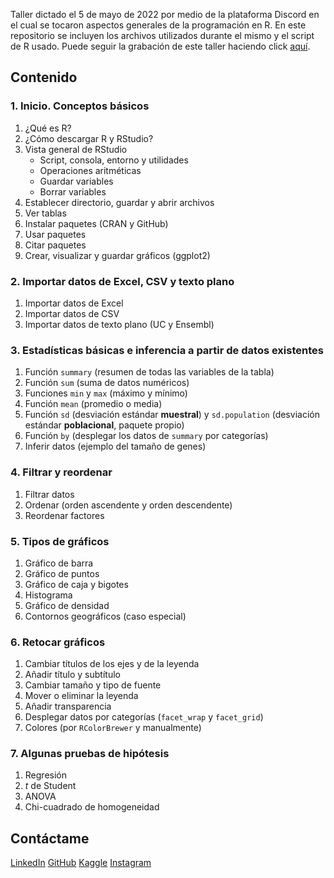 Taller dictado el 5 de mayo de 2022 por medio de la plataforma Discord en el cual se tocaron aspectos generales de la programación en R. En este repositorio se incluyen los archivos utilizados durante el mismo y el script de R usado. Puede seguir la grabación de este taller haciendo click [aquí](https://drive.google.com/file/d/1naV4G_sJHsvmgPKXIYWiL65vZBInBzxp/view?usp=sharing).

## Contenido

### 1. Inicio. Conceptos básicos
1. ¿Qué es R?
2. ¿Cómo descargar R y RStudio?
3. Vista general de RStudio
	- Script, consola, entorno y utilidades
	- Operaciones aritméticas
	- Guardar variables
	- Borrar variables
4. Establecer directorio, guardar y abrir archivos
5. Ver tablas
6. Instalar paquetes (CRAN y GitHub)
7. Usar paquetes
8. Citar paquetes
9. Crear, visualizar y guardar gráficos (ggplot2)

### 2. Importar datos de Excel, CSV y texto plano
1. Importar datos de Excel
2. Importar datos de CSV
3. Importar datos de texto plano (UC y Ensembl)

### 3. Estadísticas básicas e inferencia a partir de datos existentes
1. Función `summary` (resumen de todas las variables de la tabla)
2. Función `sum` (suma de datos numéricos)
3. Funciones `min` y `max` (máximo y mínimo)
4. Función `mean` (promedio o media)
5. Función `sd` (desviación estándar **muestral**) y `sd.population` (desviación estándar **poblacional**, paquete propio)
6. Función `by` (desplegar los datos de `summary` por categorías)
7. Inferir datos (ejemplo del tamaño de genes)

### 4. Filtrar y reordenar
1. Filtrar datos
2. Ordenar (orden ascendente y orden descendente)
3. Reordenar factores

### 5. Tipos de gráficos
1. Gráfico de barra
2. Gráfico de puntos
3. Gráfico de caja y bigotes
4. Histograma
5. Gráfico de densidad
6. Contornos geográficos (caso especial)

### 6. Retocar gráficos
1. Cambiar títulos de los ejes y de la leyenda
2. Añadir título y subtítulo
3. Cambiar tamaño y tipo de fuente
4. Mover o eliminar la leyenda
5. Añadir transparencia
6. Desplegar datos por categorías (`facet_wrap` y `facet_grid`)
7. Colores (por `RColorBrewer` y manualmente)

### 7. Algunas pruebas de hipótesis
1. Regresión
2. *t* de Student
3. ANOVA
4. Chi-cuadrado de homogeneidad

Contáctame
---
[LinkedIn]({{site.linkedin}})
[GitHub]({{site.github}})
[Kaggle]({{site.kaggle}})
[Instagram]({{site.instagram}})
